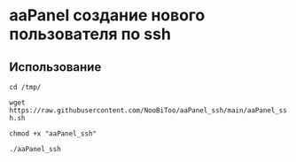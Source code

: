# aaPanel создание нового пользователя по ssh

## Использование

`cd /tmp/`

`wget https://raw.githubusercontent.com/NooBiToo/aaPanel_ssh/main/aaPanel_ssh.sh`

`chmod +x "aaPanel_ssh"`

`./aaPanel_ssh`